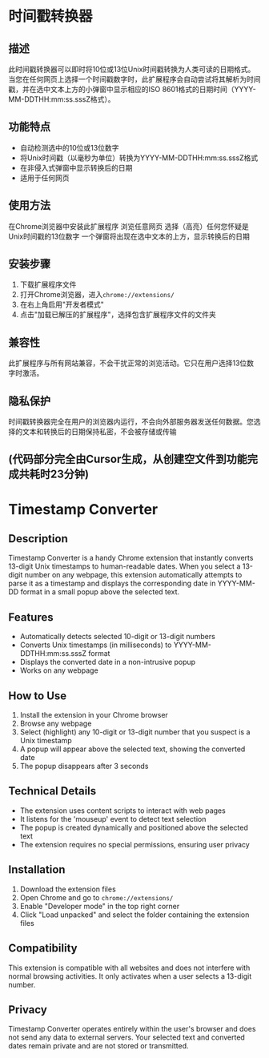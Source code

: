 # 时间戳转换器

## 描述

此时间戳转换器可以即时将10位或13位Unix时间戳转换为人类可读的日期格式。当您在任何网页上选择一个时间戳数字时，此扩展程序会自动尝试将其解析为时间戳，并在选中文本上方的小弹窗中显示相应的ISO 8601格式的日期时间（YYYY-MM-DDTHH:mm:ss.sssZ格式）。

## 功能特点

- 自动检测选中的10位或13位数字
- 将Unix时间戳（以毫秒为单位）转换为YYYY-MM-DDTHH:mm:ss.sssZ格式
- 在非侵入式弹窗中显示转换后的日期
- 适用于任何网页

## 使用方法

在Chrome浏览器中安装此扩展程序
浏览任意网页
选择（高亮）任何您怀疑是Unix时间戳的13位数字
一个弹窗将出现在选中文本的上方，显示转换后的日期

## 安装步骤

1. 下载扩展程序文件
2. 打开Chrome浏览器，进入`chrome://extensions/`
3. 在右上角启用"开发者模式"
4. 点击"加载已解压的扩展程序"，选择包含扩展程序文件的文件夹

## 兼容性

此扩展程序与所有网站兼容，不会干扰正常的浏览活动。它只在用户选择13位数字时激活。

## 隐私保护

时间戳转换器完全在用户的浏览器内运行，不会向外部服务器发送任何数据。您选择的文本和转换后的日期保持私密，不会被存储或传输

(代码部分完全由Cursor生成，从创建空文件到功能完成共耗时23分钟)
--------------------------------------------------


# Timestamp Converter

## Description

Timestamp Converter is a handy Chrome extension that instantly converts 13-digit Unix timestamps to human-readable dates. When you select a 13-digit number on any webpage, this extension automatically attempts to parse it as a timestamp and displays the corresponding date in YYYY-MM-DD format in a small popup above the selected text.

## Features

- Automatically detects selected 10-digit or 13-digit numbers
- Converts Unix timestamps (in milliseconds) to YYYY-MM-DDTHH:mm:ss.sssZ format
- Displays the converted date in a non-intrusive popup
- Works on any webpage

## How to Use

1. Install the extension in your Chrome browser
2. Browse any webpage
3. Select (highlight) any 10-digit or 13-digit number that you suspect is a Unix timestamp
4. A popup will appear above the selected text, showing the converted date
5. The popup disappears after 3 seconds

## Technical Details

- The extension uses content scripts to interact with web pages
- It listens for the 'mouseup' event to detect text selection
- The popup is created dynamically and positioned above the selected text
- The extension requires no special permissions, ensuring user privacy

## Installation

1. Download the extension files
2. Open Chrome and go to `chrome://extensions/`
3. Enable "Developer mode" in the top right corner
4. Click "Load unpacked" and select the folder containing the extension files

## Compatibility

This extension is compatible with all websites and does not interfere with normal browsing activities. It only activates when a user selects a 13-digit number.

## Privacy

Timestamp Converter operates entirely within the user's browser and does not send any data to external servers. Your selected text and converted dates remain private and are not stored or transmitted.